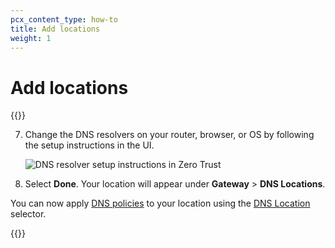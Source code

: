 ```yaml
---
pcx_content_type: how-to
title: Add locations
weight: 1
---
```


# Add locations

{{<render file="gateway/_add-locations.md">}}

7. Change the DNS resolvers on your router, browser, or OS by following the setup instructions in the UI.

   ![DNS resolver setup instructions in Zero Trust](/images/cloudflare-one/policies/location-setup-instructions.png)

8. Select **Done**. Your location will appear under **Gateway** > **DNS Locations**.

You can now apply [DNS policies](/cloudflare-one/policies/gateway/dns-policies/) to your location using the [DNS Location](/cloudflare-one/connections/connect-devices/agentless/dns/locations/) selector.

{{<render file="gateway/_add-locations-static-ip-warning.md">}}
